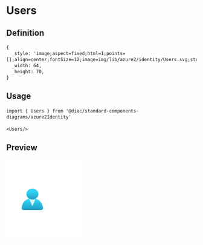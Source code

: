 # Users

## Definition

```
{
  _style: 'image;aspect=fixed;html=1;points=[];align=center;fontSize=12;image=img/lib/azure2/identity/Users.svg;strokeColor=none;',
  _width: 64,
  _height: 70,
}
```

## Usage

```
import { Users } from '@diac/standard-components-diagrams/azure2Identity'

<Users/>
```

## Preview

<img src="./users.png" width="200"/>

